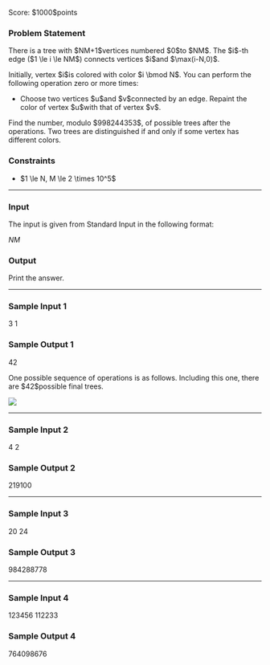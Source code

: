 
<div>

<span>

<span>

<p>
Score: $1000$points
</p>

<div>

<section>

### **Problem Statement**

<p>
There is a tree with $NM+1$vertices numbered $0$to $NM$. The $i$-th edge ($1 \le i \le NM$) connects vertices $i$and $\max(i-N,0)$.
</p>

<p>
Initially, vertex $i$is colored with color $i \bmod N$. You can perform the following operation zero or more times:
</p>

<ul>

<li>
Choose two vertices $u$and $v$connected by an edge. Repaint the color of vertex $u$with that of vertex $v$.
</li>

</ul>

<p>
Find the number, modulo $998244353$, of possible trees after the operations. Two trees are distinguished if and only if some vertex has different colors.
</p>

</section>

</div>

<div>

<section>

### **Constraints**

<ul>

<li>
$1 \le N, M \le 2 \times 10^5$
</li>

</ul>

</section>

</div>

---

<div>

<div>

<section>

### **Input**

<p>
The input is given from Standard Input in the following format:
</p>

<div>

$N$$M$
</div>

</section>

</div>

<div>

<section>

### **Output**

<p>
Print the answer.
</p>

</section>

</div>

</div>

---

<div>

<section>

### **Sample Input 1**

<div>

3 1

</div>

</section>

</div>

<div>

<section>

### **Sample Output 1**

<div>

42

</div>

<p>
One possible sequence of operations is as follows. Including this one, there are $42$possible final trees.
</p>

<p>

<img src="https://img.atcoder.jp/arc176/star.png">

</img>

</p>

</section>

</div>

---

<div>

<section>

### **Sample Input 2**

<div>

4 2

</div>

</section>

</div>

<div>

<section>

### **Sample Output 2**

<div>

219100

</div>

</section>

</div>

---

<div>

<section>

### **Sample Input 3**

<div>

20 24

</div>

</section>

</div>

<div>

<section>

### **Sample Output 3**

<div>

984288778

</div>

</section>

</div>

---

<div>

<section>

### **Sample Input 4**

<div>

123456 112233

</div>

</section>

</div>

<div>

<section>

### **Sample Output 4**

<div>

764098676

</div>

</section>

</div>

</span>

</span>

</div>
